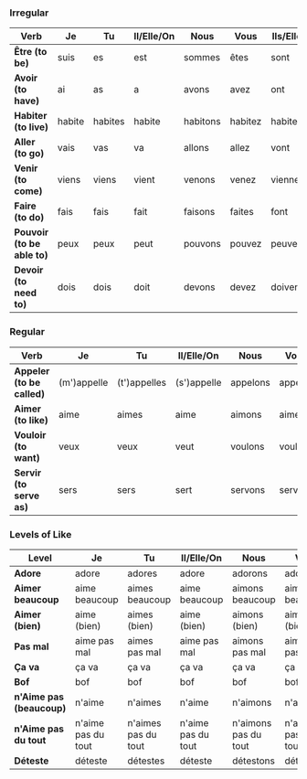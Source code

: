 ### Irregular

| Verb                        | Je     | Tu      | Il/Elle/On | Nous     | Vous    | Ils/Elles |
| --------------------------- | ------ | ------- | ---------- | -------- | ------- | --------- |
| **Être (to be)**            | suis   | es      | est        | sommes   | êtes    | sont      |
| **Avoir (to have)**         | ai     | as      | a          | avons    | avez    | ont       |
| **Habiter (to live)**       | habite | habites | habite     | habitons | habitez | habitent  |
| **Aller (to go)**           | vais   | vas     | va         | allons   | allez   | vont      |
| **Venir (to come)**         | viens  | viens   | vient      | venons   | venez   | viennent  |
| **Faire (to do)** | fais   | fais   | fait       | faisons | faites | font      |
| **Pouvoir (to be able to)** | peux   | peux    | peut       | pouvons  | pouvez  | peuvent   |
| **Devoir (to need to)**     | dois   | dois    | doit       | devons   | devez   | doivent   |

### Regular

| Verb                       | Je          | Tu           | Il/Elle/On  | Nous     | Vous    | Ils/Elles |
| -------------------------- | ----------- | ------------ | ----------- | -------- | ------- | --------- |
| **Appeler (to be called)** | (m')appelle | (t')appelles | (s')appelle | appelons | appelez | appellent |
| **Aimer (to like)**        | aime        | aimes        | aime        | aimons   | aimez   | aiment    |
| **Vouloir (to want)**      | veux        | veux         | veut        | voulons  | voulez  | veulent   |
| **Servir (to serve as)**   | sers        | sers         | sert        | servons  | servez  | servent   |

### Levels of Like

| **Level**                 | **Je**             | **Tu**              | **Il/Elle/On**     | **Nous**             | **Vous**            | **Ils/Elles**        |
| ------------------------- | ------------------ | ------------------- | ------------------ | -------------------- | ------------------- | -------------------- |
| **Adore**                 | adore              | adores              | adore              | adorons              | adorez              | adorent              |
| **Aimer beaucoup**        | aime beaucoup      | aimes beaucoup      | aime beaucoup      | aimons beaucoup      | aimez beaucoup      | aiment beaucoup      |
| **Aimer (bien)**          | aime (bien)        | aimes (bien)        | aime (bien)        | aimons (bien)        | aimez (bien)        | aiment (bien)        |
| **Pas mal**               | aime pas mal       | aimes pas mal       | aime pas mal       | aimons pas mal       | aimez pas mal       | aiment pas mal       |
| **Ça va**                 | ça va              | ça va               | ça va              | ça va                | ça va               | ça va                |
| **Bof**                   | bof                | bof                 | bof                | bof                  | bof                 | bof                  |
| **n'Aime pas (beaucoup)** | n'aime             | n'aimes             | n'aime             | n'aimons             | n'aimez             | n'aiment             |
| **n'Aime pas du tout**    | n'aime pas du tout | n'aimes pas du tout | n'aime pas du tout | n'aimons pas du tout | n'aimez pas du tout | n'aiment pas du tout |
| **Déteste**               | déteste            | détestes            | déteste            | détestons            | détestez            | détestent            |
